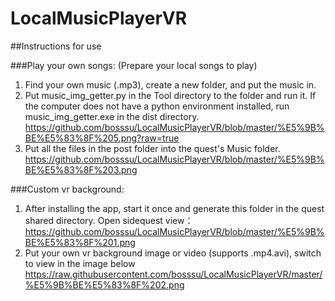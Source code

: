# LocalMusicPlayerVR

##Instructions for use

###Play your own songs:
(Prepare your local songs to play)
1. Find your own music (.mp3), create a new folder, and put the music in.
2. Put music_img_getter.py in the Tool directory to the folder and run it. If the computer does not have a python environment installed, run music_img_getter.exe in the dist directory.
https://github.com/bosssu/LocalMusicPlayerVR/blob/master/%E5%9B%BE%E5%83%8F%205.png?raw=true
3. Put all the files in the post folder into the quest's Music folder.
https://github.com/bosssu/LocalMusicPlayerVR/blob/master/%E5%9B%BE%E5%83%8F%203.png


###Custom vr background:
1. After installing the app, start it once and generate this folder in the quest shared directory. Open sidequest view：
https://github.com/bosssu/LocalMusicPlayerVR/blob/master/%E5%9B%BE%E5%83%8F%201.png
2. Put your own vr background image or video (supports .mp4.avi), switch to view in the image below
https://raw.githubusercontent.com/bosssu/LocalMusicPlayerVR/master/%E5%9B%BE%E5%83%8F%202.png

